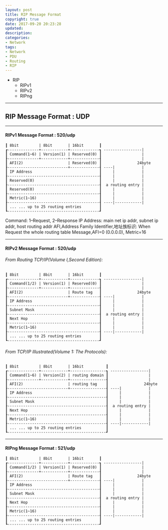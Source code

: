 ```yaml
---
layout: post
title: RIP Message Format
copyright: true
date: 2017-09-20 20:23:28
updated:
description:
categories:
- Network
tags:
- Network
- PDU
- Routing
- RIP
---
```


- RIP
    - RIPv1
    - RIPv2
    - RIPng

<!-- more -->

-----------------------------------------------------------
RIP Message Format : UDP
-----------------------------------------------------------

-----------------------------------------------------------
#### RIPv1 Message Format : 520/udp

    ┃ 8bit         | 8bit       | 16bit       ┃
    ┏--------------+------------+-------------┓ -----------------|
    ┃ Command(1~6) | Version(1) | Reserved(0) ┃                  |
    ┠--------------+------------+-------------┨                  |
    ┃ AFI(2)                    | Reserved(0) ┃                24byte
    ┠---------------------------+-------------┨ ----|            |
    ┃ IP Address                              ┃     |            |
    ┠-----------------------------------------┨     |            |
    ┃ Reserved(0)                             ┃     |            |
    ┠-----------------------------------------┨  a routing entry |
    ┃ Reserved(0)                             ┃     |            |
    ┠-----------------------------------------┨     |            |
    ┃ Metric(1~16)                            ┃     |            |
    ┠-----------------------------------------┨ ----|------------|
    ┃ ... ... up to 25 routing entries        ┃
    ┗-----------------------------------------┛
Command: 1–Request, 2–Response
IP Address: main net ip addr, subnet ip addr, host routing addr
AFI,Address Family Identifier,地址族标识:
When Request the whole routing table Message,AFI=0 (0.0.0.0), Metric=16

-----------------------------------------------------------
#### RIPv2 Message Format : 520/udp

###### From Routing TCP/IP(Volume I,Second Edition):

    ┃ 8bit         | 8bit       | 16bit       ┃
    ┏--------------+------------+-------------┓ -----------------|
    ┃ Command(1/2) | Version(1) | Reserved(0) ┃                  |
    ┠--------------+------------+-------------┨                  |
    ┃ AFI(2)                    | Route tag   ┃                24byte
    ┠---------------------------+-------------┨ ----|            |
    ┃ IP Address                              ┃     |            |
    ┠-----------------------------------------┨     |            |
    ┃ Subnet Mask                             ┃     |            |
    ┠-----------------------------------------┨  a routing entry |
    ┃ Next Hop                                ┃     |            |
    ┠-----------------------------------------┨     |            |
    ┃ Metric(1~16)                            ┃     |            |
    ┠-----------------------------------------┨ ----|------------|
    ┃ ... ... up to 25 routing entries        ┃
    ┗-----------------------------------------┛

###### From TCP/IP Illustrated(Volume 1: The Protocols):

    ┃ 8bit         | 8bit       | 16bit          ┃
    ┏--------------+------------+----------------┓ -----------------|
    ┃ Command(1~6) | Version(2) | routing domain ┃                  |
    ┠--------------+------------+----------------┨                  |
    ┃ AFI(2)                    | routing tag    ┃                24byte
    ┠---------------------------+----------------┨ ----|            |
    ┃ IP Address                                 ┃     |            |
    ┠--------------------------------------------┨     |            |
    ┃ Subnet Mask                                ┃     |            |
    ┠--------------------------------------------┨  a routing entry |
    ┃ Next Hop                                   ┃     |            |
    ┠--------------------------------------------┨     |            |
    ┃ Metric(1~16)                               ┃     |            |
    ┠--------------------------------------------┨ ----|------------|
    ┃ ... ... up to 25 routing entries           ┃
    ┗--------------------------------------------┛

-----------------------------------------------------------
#### RIPng Message Format : 521/udp

    ┃ 8bit         | 8bit       | 16bit       ┃
    ┏--------------+------------+-------------┓ -----------------|
    ┃ Command(1/2) | Version(1) | Reserved(0) ┃                  |
    ┠--------------+------------+-------------┨                  |
    ┃ AFI(2)                    | Route tag   ┃                24byte
    ┠---------------------------+-------------┨ ----|            |
    ┃ IP Address                              ┃     |            |
    ┠-----------------------------------------┨     |            |
    ┃ Subnet Mask                             ┃     |            |
    ┠-----------------------------------------┨  a routing entry |
    ┃ Next Hop                                ┃     |            |
    ┠-----------------------------------------┨     |            |
    ┃ Metric(1~16)                            ┃     |            |
    ┠-----------------------------------------┨ ----|------------|
    ┃ ... ... up to 25 routing entries        ┃
    ┗-----------------------------------------┛

